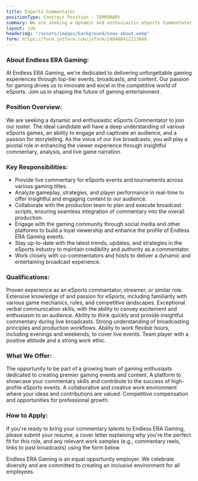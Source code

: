 ```yaml
---
title: Esports Commentator
positionType: Contract Position - TEMPORARY
summary: We are seeking a dynamic and enthusiastic eSports Commentator to join our roster. The ideal candidate will have a deep understanding of various eSports games, an ability to engage and captivate an audience, and a passion for storytelling. As the voice of our live broadcasts, you will play a pivotal role in enhancing the viewer experience through insightful commentary, analysis, and live game narration.
layout: job
headerimg: "/assets/images/background/news-about.webp"
form: https://form.jotform.com/jsform/240488412213046
---
```

### About Endless ERA Gaming:

At Endless ERA Gaming, we're dedicated to delivering unforgettable gaming experiences through top-tier events, broadcasts, and content. Our passion for gaming drives us to innovate and excel in the competitive world of eSports. Join us in shaping the future of gaming entertainment.

### Position Overview:

We are seeking a dynamic and enthusiastic eSports Commentator to join our roster. The ideal candidate will have a deep understanding of various eSports games, an ability to engage and captivate an audience, and a passion for storytelling. As the voice of our live broadcasts, you will play a pivotal role in enhancing the viewer experience through insightful commentary, analysis, and live game narration.

### Key Responsibilities:

- Provide live commentary for eSports events and tournaments across various gaming titles.
- Analyze gameplay, strategies, and player performance in real-time to offer insightful and engaging content to our audience.
- Collaborate with the production team to plan and execute broadcast scripts, ensuring seamless integration of commentary into the overall production.
- Engage with the gaming community through social media and other platforms to build a loyal viewership and enhance the profile of Endless ERA Gaming events.
- Stay up-to-date with the latest trends, updates, and strategies in the eSports industry to maintain credibility and authority as a commentator.
- Work closely with co-commentators and hosts to deliver a dynamic and entertaining broadcast experience.

### Qualifications:

Proven experience as an eSports commentator, streamer, or similar role.
Extensive knowledge of and passion for eSports, including familiarity with various game mechanics, rules, and competitive landscapes.
Exceptional verbal communication skills, with the ability to convey excitement and enthusiasm to an audience.
Ability to think quickly and provide insightful commentary during live broadcasts.
Strong understanding of broadcasting principles and production workflows.
Ability to work flexible hours, including evenings and weekends, to cover live events.
Team player with a positive attitude and a strong work ethic.

### What We Offer:
The opportunity to be part of a growing team of gaming enthusiasts dedicated to creating premier gaming events and content.
A platform to showcase your commentary skills and contribute to the success of high-profile eSports events.
A collaborative and creative work environment where your ideas and contributions are valued.
Competitive compensation and opportunities for professional growth.

### How to Apply:
If you're ready to bring your commentary talents to Endless ERA Gaming, please submit your resume, a cover letter explaining why you're the perfect fit for this role, and any relevant work samples (e.g., commentary reels, links to past broadcasts) using the form below.

Endless ERA Gaming is an equal opportunity employer. We celebrate diversity and are committed to creating an inclusive environment for all employees.
